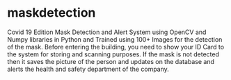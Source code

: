 # maskdetection
Covid 19 Edition  Mask Detection and Alert System using OpenCV and Numpy libraries in Python and Trained using 100+ Images for the detection of the mask.  Before entering the building, you need to show your ID Card to the system for storing and scanning purposes. If the mask is not detected then it saves the picture of the person and updates on the database and alerts the health and safety department of the company.
